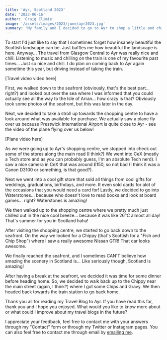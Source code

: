```yaml
---
title: 'Ayr, Scotland 2023'
date: '2023-06-16'
author: 'Craig Climie'
image: '/assets/images/2023/june/ayr2023.jpg'
summary: 'My family and I decided to go to Ayr to shop a little and chill out near the beach.'
---
```


To start I'd just like to say that I sometimes forget how insanely beautiful the Scottish landscape can be. Just baffles me how beautiful the landscape is here.
Anyway... The travel from Glasgow Central to Ayr was really nice and chill. Listening to music and chilling on the train is one of my favourite past times... Just so nice and chill. I do plan on coming back to Ayr again sometime this year, but driving instead of taking the train.

[Travel video video here]

First, we walked down to the seafront (obviously, that's the best part... right?) and looked out over the sea where I was informed that you could actually see all the way to the Isle of Arran... how crazy is that? Obviously took some photos of the seafront, but this was later in the day.

Next, we decided to take a stroll up towards the shopping centre to have a look around what was available for purchase. We actually saw a plane fly over us because Prestwick International Airport is quite close to Ayr - see the video of the plane flying over us below!

[Plane video here]

As we were going up to Ayr's shopping centre, we stopped into check out some of the stores along the main road (I think?) We went into CeX (mostly a Tech store and as you can probably guess, I'm an absolute Tech nerd). I saw a nice camera in CeX that was around £150, so not bad (I think it was a Canon D3100 or something, is that good?).

Next we went into a cool gift store that sold all things from cool gifts for weddings, graduations, birthdays, and more. It even sold cards for alot of the occasions that you would need a card for! Lastly, we decided to go into Waterstones... because who doesn't love to read books and look at board games... right? Waterstones is amazing!

We then walked up to the shopping centre where we pretty much just chilled out in the nice cool breeze... because it was like 26°C almost all day! That's summer for you in Scotland haha!

After visiting the shopping centre, we started to go back down to the seafront. On the way we looked for a Chippy (that's Scottish for a "Fish and Chip Shop") where I saw a really awesome Nissan GTR! That car looks awesome.

We finally reached the seafront, and I sometimes CAN'T believe how amazing the scenery in Scotland is... Like seriously though, Scotland is amazing!

After having a break at the seafront, we decided it was time for some dinner before heading home. So, we decided to walk back up to the Chippy near the main street (again, I think?) where I got some Chips and Gravy. We then headed back towards the train station to go back home.

Thank you all for reading my Travel Blog to Ayr. If you have read this far, thank you and I hope you enjoyed. What would you like to know more about or what could I improve about my travel blogs in the future?

I appreciate your feedback, feel free to contact me with your answers through my "Contact" form or through my Twitter or Instagram pages. You can also feel free to contact me through email by [emailing me](mailto:contact@justcraigdev.com).
